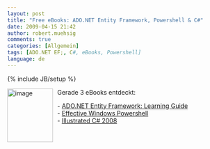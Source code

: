 ```yaml
---
layout: post
title: "Free eBooks: ADO.NET Entity Framework, Powershell & C#"
date: 2009-04-15 21:42
author: robert.muehsig
comments: true
categories: [Allgemein]
tags: [ADO.NET EF;, C#, eBooks, Powershell]
language: de
---
```

{% include JB/setup %}
<p><a href="{{BASE_PATH}}/assets/wp-images-de/image712.png"><img style="border-right: 0px; border-top: 0px; margin: 0px 10px 0px 0px; border-left: 0px; border-bottom: 0px" height="123" alt="image" src="{{BASE_PATH}}/assets/wp-images-de/image-thumb690.png" width="105" align="left" border="0" /></a>Gerade 3 eBooks entdeckt:</p>  <p>- <a href="http://weblogs.asp.net/zeeshanhirani/archive/2008/12/18/my-christmas-present-to-the-entity-framework-community.aspx">ADO.NET Entity Framework: Learning Guide</a>&#160; <br />- <a href="http://cid-5a8d2641e0963a97.skydrive.live.com/self.aspx/Public/Effective%20Windows%20PowerShell.pdf">Effective Windows Powershell</a>    <br />- <a href="http://www.red-gate.com/products/ants_profiler/boost_app_performance_ebook5.htm?utm_source=cp&amp;utm_medium=email&amp;utm_term=1260&amp;utm_content=boostappperf-ebook2-060409&amp;utm_campaign=antsprofiler">Illustrated C# 2008</a></p>
